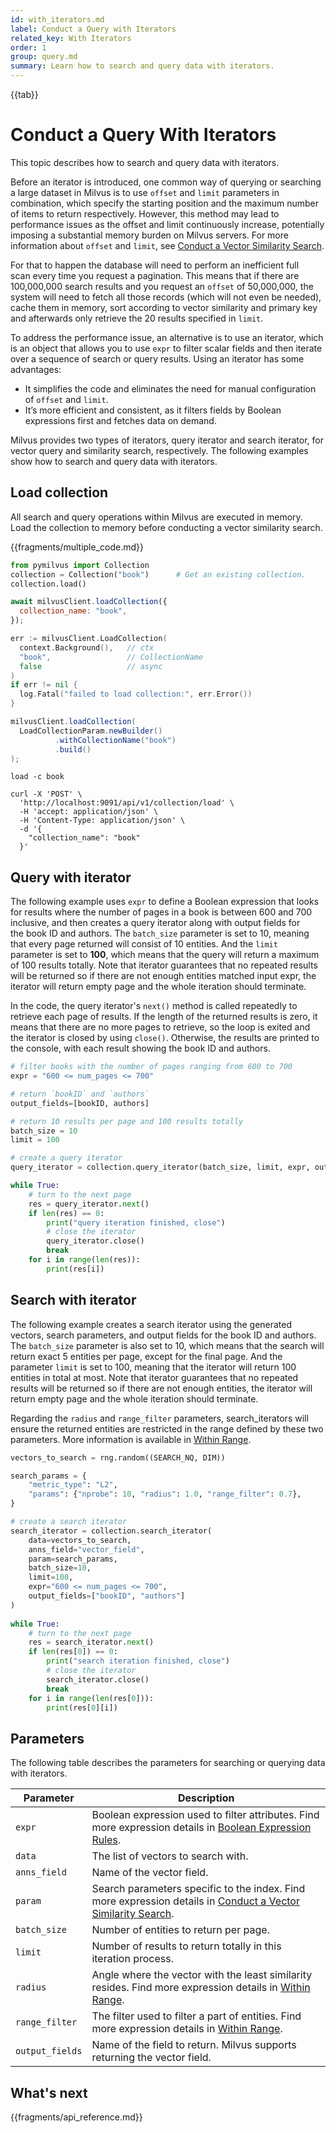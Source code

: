 ```yaml
---
id: with_iterators.md
label: Conduct a Query with Iterators
related_key: With Iterators
order: 1
group: query.md
summary: Learn how to search and query data with iterators. 
---
```


{{tab}}

# Conduct a Query With Iterators

This topic describes how to search and query data with iterators.

Before an iterator is introduced, one common way of querying or searching a large dataset in Milvus is to use `offset` and `limit` parameters in combination, which specify the starting position and the maximum number of items to return respectively. However, this method may lead to performance issues as the offset and limit continuously increase, potentially imposing a substantial memory burden on Milvus servers. For more information about `offset` and `limit`, see [Conduct a Vector Similarity Search](search.md#prepare-search-parameters).

For that to happen the database will need to perform an inefficient full scan every time you request a pagination. This means that if there are 100,000,000 search results and you request an `offset` of 50,000,000, the system will need to fetch all those records (which will not even be needed), cache them in memory, sort according to vector similarity and primary key and afterwards only retrieve the 20 results specified in `limit`.

To address the performance issue, an alternative is to use an iterator, which is an object that allows you to use `expr` to filter scalar fields and then iterate over a sequence of search or query results. Using an iterator has some advantages:

- It simplifies the code and eliminates the need for manual configuration of `offset` and `limit`.
- It’s more efficient and consistent, as it filters fields by Boolean expressions first and fetches data on demand.

Milvus provides two types of iterators, query iterator and search iterator, for vector query and similarity search, respectively. The following examples show how to search and query data with iterators.

## Load collection

All search and query operations within Milvus are executed in memory. Load the collection to memory before conducting a vector similarity search.

{{fragments/multiple_code.md}}

```python
from pymilvus import Collection
collection = Collection("book")      # Get an existing collection.
collection.load()
```

```javascript
await milvusClient.loadCollection({
  collection_name: "book",
});
```

```go
err := milvusClient.LoadCollection(
  context.Background(),   // ctx
  "book",                 // CollectionName
  false                   // async
)
if err != nil {
  log.Fatal("failed to load collection:", err.Error())
}
```

```java
milvusClient.loadCollection(
  LoadCollectionParam.newBuilder()
          .withCollectionName("book")
          .build()
);
```

```shell
load -c book
```

```curl
curl -X 'POST' \
  'http://localhost:9091/api/v1/collection/load' \
  -H 'accept: application/json' \
  -H 'Content-Type: application/json' \
  -d '{
    "collection_name": "book"
  }'
```

## Query with iterator

The following example uses `expr` to define a Boolean expression that looks for results where the number of pages in a book is between 600 and 700 inclusive, and then creates a query iterator along with output fields for the book ID and authors. The `batch_size` parameter is set to 10, meaning that every page returned will consist of 10 entities. And the `limit` parameter is set to **100**, which means that the query will return a maximum of 100 results totally. Note that iterator guarantees that no repeated results will be returned so if there are not enough entities matched input expr, the iterator will return empty page and the whole iteration should terminate. 

In the code, the query iterator's `next()` method is called repeatedly to retrieve each page of results. If the length of the returned results is zero, it means that there are no more pages to retrieve, so the loop is exited and the iterator is closed by using `close()`. Otherwise, the results are printed to the console, with each result showing the book ID and authors.

```python
# filter books with the number of pages ranging from 600 to 700
expr = "600 <= num_pages <= 700"

# return `bookID` and `authors`
output_fields=[bookID, authors]

# return 10 results per page and 100 results totally
batch_size = 10
limit = 100

# create a query iterator
query_iterator = collection.query_iterator(batch_size, limit, expr, output_fields)

while True:
    # turn to the next page
    res = query_iterator.next()
    if len(res) == 0:
        print("query iteration finished, close")
        # close the iterator
        query_iterator.close()
        break
    for i in range(len(res)):
        print(res[i])
```

## Search with iterator

The following example creates a search iterator using the generated vectors, search parameters, and output fields for the book ID and authors. 
The `batch_size` parameter is also set to 10, which means that the search will return exact 5 entities per page, except for the final page. 
And the parameter `limit` is set to 100, meaning that the iterator will return 100 entities in total at most. 
Note that iterator guarantees that no repeated results will be returned so if there are not enough entities, the iterator will return empty page and the whole iteration should terminate. 

Regarding the `radius` and `range_filter` parameters, search_iterators will ensure the returned entities are restricted
in the range defined by these two parameters. More information is available in [Within Range](within_range.md#configure-a-range-for-vector-filtering).  

```python
vectors_to_search = rng.random((SEARCH_NQ, DIM))

search_params = {
    "metric_type": "L2",
    "params": {"nprobe": 10, "radius": 1.0, "range_filter": 0.7},
}

# create a search iterator
search_iterator = collection.search_iterator(
    data=vectors_to_search,
    anns_field="vector_field",
    param=search_params,
    batch_size=10,
    limit=100,
    expr="600 <= num_pages <= 700",
    output_fields=["bookID", "authors"]
)
                                             
while True:
    # turn to the next page
    res = search_iterator.next()
    if len(res[0]) == 0:
        print("search iteration finished, close")
        # close the iterator
        search_iterator.close()
        break
    for i in range(len(res[0])):
        print(res[0][i])
```

## Parameters

The following table describes the parameters for searching or querying data with iterators.

| Parameter       | Description                                                                                                                                                       |
|-----------------|-------------------------------------------------------------------------------------------------------------------------------------------------------------------|
| `expr`          | Boolean expression used to filter attributes. Find more expression details in [Boolean Expression Rules](boolean.md).                                             |
| `data`          | The list of vectors to search with.                                                                                                                               |
| `anns_field`    | Name of the vector field.                                                                                                                                         |
| `param`         | Search parameters specific to the index. Find more expression details in [Conduct a Vector Similarity Search](search.md#prepare-search-parameters).               |
| `batch_size`    | Number of entities to return per page.                                                                                                                            |
| `limit`         | Number of results to return totally in this iteration process.                                                                                                    |
| `radius`        | Angle where the vector with the least similarity resides. Find more expression details in [Within Range](within_range.md#configure-a-range-for-vector-filtering). |
 | `range_filter`  | The filter used to filter a part of entities. Find more expression details in [Within Range](within_range.md#configure-a-range-for-vector-filtering).             |
 | `output_fields` | Name of the field to return. Milvus supports returning the vector field.                                                                                          |

## What's next

{{fragments/api_reference.md}}
